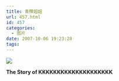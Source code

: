 ```yaml
---
title: 青稞姐姐
url: 457.html
id: 457
categories:
  - 图片
date: 2007-10-06 19:23:28
tags:
---
```


![](http://photo.guolaijie.com/rooufer/attachments/month_0711/f200711313736.jpg)  

**The Story of KKKKKKKKKKKKKKKKKKKK**